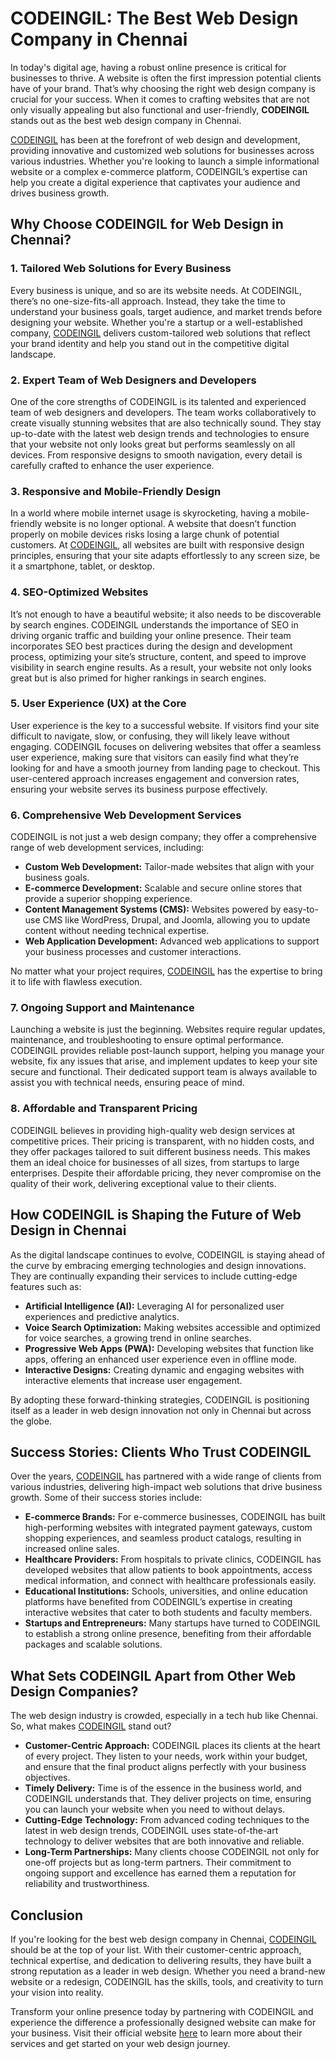 # CODEINGIL: The Best Web Design Company in Chennai

In today's digital age, having a robust online presence is critical for businesses to thrive. A website is often the first impression potential clients have of your brand. That’s why choosing the right web design company is crucial for your success. When it comes to crafting websites that are not only visually appealing but also functional and user-friendly, **CODEINGIL** stands out as the best web design company in Chennai.

[CODEINGIL](https://www.codeingil.com) has been at the forefront of web design and development, providing innovative and customized web solutions for businesses across various industries. Whether you're looking to launch a simple informational website or a complex e-commerce platform, CODEINGIL’s expertise can help you create a digital experience that captivates your audience and drives business growth.

## Why Choose CODEINGIL for Web Design in Chennai?

### 1. **Tailored Web Solutions for Every Business**
Every business is unique, and so are its website needs. At CODEINGIL, there’s no one-size-fits-all approach. Instead, they take the time to understand your business goals, target audience, and market trends before designing your website. Whether you're a startup or a well-established company, [CODEINGIL](https://www.codeingil.com) delivers custom-tailored web solutions that reflect your brand identity and help you stand out in the competitive digital landscape.

### 2. **Expert Team of Web Designers and Developers**
One of the core strengths of CODEINGIL is its talented and experienced team of web designers and developers. The team works collaboratively to create visually stunning websites that are also technically sound. They stay up-to-date with the latest web design trends and technologies to ensure that your website not only looks great but performs seamlessly on all devices. From responsive designs to smooth navigation, every detail is carefully crafted to enhance the user experience.

### 3. **Responsive and Mobile-Friendly Design**
In a world where mobile internet usage is skyrocketing, having a mobile-friendly website is no longer optional. A website that doesn’t function properly on mobile devices risks losing a large chunk of potential customers. At [CODEINGIL](https://www.codeingil.com), all websites are built with responsive design principles, ensuring that your site adapts effortlessly to any screen size, be it a smartphone, tablet, or desktop.

### 4. **SEO-Optimized Websites**
It’s not enough to have a beautiful website; it also needs to be discoverable by search engines. CODEINGIL understands the importance of SEO in driving organic traffic and building your online presence. Their team incorporates SEO best practices during the design and development process, optimizing your site’s structure, content, and speed to improve visibility in search engine results. As a result, your website not only looks great but is also primed for higher rankings in search engines.

### 5. **User Experience (UX) at the Core**
User experience is the key to a successful website. If visitors find your site difficult to navigate, slow, or confusing, they will likely leave without engaging. CODEINGIL focuses on delivering websites that offer a seamless user experience, making sure that visitors can easily find what they’re looking for and have a smooth journey from landing page to checkout. This user-centered approach increases engagement and conversion rates, ensuring your website serves its business purpose effectively.

### 6. **Comprehensive Web Development Services**
CODEINGIL is not just a web design company; they offer a comprehensive range of web development services, including:

- **Custom Web Development:** Tailor-made websites that align with your business goals.
- **E-commerce Development:** Scalable and secure online stores that provide a superior shopping experience.
- **Content Management Systems (CMS):** Websites powered by easy-to-use CMS like WordPress, Drupal, and Joomla, allowing you to update content without needing technical expertise.
- **Web Application Development:** Advanced web applications to support your business processes and customer interactions.

No matter what your project requires, [CODEINGIL](https://www.codeingil.com) has the expertise to bring it to life with flawless execution.

### 7. **Ongoing Support and Maintenance**
Launching a website is just the beginning. Websites require regular updates, maintenance, and troubleshooting to ensure optimal performance. CODEINGIL provides reliable post-launch support, helping you manage your website, fix any issues that arise, and implement updates to keep your site secure and functional. Their dedicated support team is always available to assist you with technical needs, ensuring peace of mind.

### 8. **Affordable and Transparent Pricing**
CODEINGIL believes in providing high-quality web design services at competitive prices. Their pricing is transparent, with no hidden costs, and they offer packages tailored to suit different business needs. This makes them an ideal choice for businesses of all sizes, from startups to large enterprises. Despite their affordable pricing, they never compromise on the quality of their work, delivering exceptional value to their clients.

## How CODEINGIL is Shaping the Future of Web Design in Chennai

As the digital landscape continues to evolve, CODEINGIL is staying ahead of the curve by embracing emerging technologies and design innovations. They are continually expanding their services to include cutting-edge features such as:

- **Artificial Intelligence (AI):** Leveraging AI for personalized user experiences and predictive analytics.
- **Voice Search Optimization:** Making websites accessible and optimized for voice searches, a growing trend in online searches.
- **Progressive Web Apps (PWA):** Developing websites that function like apps, offering an enhanced user experience even in offline mode.
- **Interactive Designs:** Creating dynamic and engaging websites with interactive elements that increase user engagement.

By adopting these forward-thinking strategies, CODEINGIL is positioning itself as a leader in web design innovation not only in Chennai but across the globe.

## Success Stories: Clients Who Trust CODEINGIL

Over the years, [CODEINGIL](https://www.codeingil.com) has partnered with a wide range of clients from various industries, delivering high-impact web solutions that drive business growth. Some of their success stories include:

- **E-commerce Brands:** For e-commerce businesses, CODEINGIL has built high-performing websites with integrated payment gateways, custom shopping experiences, and seamless product catalogs, resulting in increased online sales.
- **Healthcare Providers:** From hospitals to private clinics, CODEINGIL has developed websites that allow patients to book appointments, access medical information, and connect with healthcare professionals easily.
- **Educational Institutions:** Schools, universities, and online education platforms have benefited from CODEINGIL’s expertise in creating interactive websites that cater to both students and faculty members.
- **Startups and Entrepreneurs:** Many startups have turned to CODEINGIL to establish a strong online presence, benefiting from their affordable packages and scalable solutions.

## What Sets CODEINGIL Apart from Other Web Design Companies?

The web design industry is crowded, especially in a tech hub like Chennai. So, what makes [CODEINGIL](https://www.codeingil.com) stand out?

- **Customer-Centric Approach:** CODEINGIL places its clients at the heart of every project. They listen to your needs, work within your budget, and ensure that the final product aligns perfectly with your business objectives.
- **Timely Delivery:** Time is of the essence in the business world, and CODEINGIL understands that. They deliver projects on time, ensuring you can launch your website when you need to without delays.
- **Cutting-Edge Technology:** From advanced coding techniques to the latest in web design trends, CODEINGIL uses state-of-the-art technology to deliver websites that are both innovative and reliable.
- **Long-Term Partnerships:** Many clients choose CODEINGIL not only for one-off projects but as long-term partners. Their commitment to ongoing support and excellence has earned them a reputation for reliability and trustworthiness.

## Conclusion

If you're looking for the best web design company in Chennai, [CODEINGIL](https://www.codeingil.com) should be at the top of your list. With their customer-centric approach, technical expertise, and dedication to delivering results, they have built a strong reputation as a leader in web design. Whether you need a brand-new website or a redesign, CODEINGIL has the skills, tools, and creativity to turn your vision into reality.

Transform your online presence today by partnering with CODEINGIL and experience the difference a professionally designed website can make for your business. Visit their official website [here](https://www.codeingil.com) to learn more about their services and get started on your web design journey.
